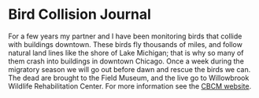 Bird Collision Journal
=====================

For a few years my partner and I have been monitoring birds that collide
with buildings downtown. These birds fly thousands of miles, and follow
natural land lines like the shore of Lake Michigan; that is why so many
of them crash into buildings in downtown Chicago. Once a week during
the migratory season we will go out before dawn and rescue the birds we
can. The dead are brought to the Field Museum, and the live go to
Willowbrook Wildlife Rehabilitation Center. For more information see the
[CBCM website](http://www.birdmonitors.net/).
